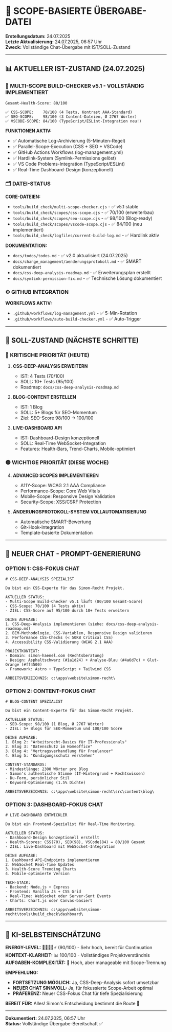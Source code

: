# 🎯 SCOPE-BASIERTE ÜBERGABE-DATEI

**Erstellungsdatum:** 24.07.2025  
**Letzte Aktualisierung:** 24.07.2025, 06:57 Uhr  
**Zweck:** Vollständige Chat-Übergabe mit IST/SOLL-Zustand

---

## 📊 **AKTUELLER IST-ZUSTAND (24.07.2025)**

### **🎯 MULTI-SCOPE BUILD-CHECKER v5.1 - VOLLSTÄNDIG IMPLEMENTIERT**

```
Gesamt-Health-Score: 80/100

✅ CSS-SCOPE:    70/100 (4 Tests, Kontrast AAA-Standard)
✅ SEO-SCOPE:    98/100 (3 Content-Dateien, Ø 2767 Wörter)
✅ VSCODE-SCOPE: 84/100 (TypeScript/ESLint-Integration neu!)
```

**FUNKTIONEN AKTIV:**

- ✅ Automatische Log-Archivierung (5-Minuten-Regel)
- ✅ Parallel-Scope-Execution (CSS + SEO + VSCode)
- ✅ GitHub Actions Workflows (log-management.yml)
- ✅ Hardlink-System (Symlink-Permissions gelöst)
- ✅ VS Code Problems-Integration (TypeScript/ESLint)
- ✅ Real-Time Dashboard-Design (konzeptionell)

### **🗂️ DATEI-STATUS**

**CORE-DATEIEN:**

- `tools/build_check/multi-scope-checker.cjs` - ✅ v5.1 stable
- `tools/build_check/scopes/css-scope.cjs` - ✅ 70/100 (erweiterbau)
- `tools/build_check/scopes/seo-scope.cjs` - ✅ 98/100 (Blog-ready)
- `tools/build_check/scopes/vscode-scope.cjs` - ✅ 84/100 (neu implementiert)
- `tools/build_check/logfiles/current-build-log.md` - ✅ Hardlink aktiv

**DOKUMENTATION:**

- `docs/todos/todos.md` - ✅ v2.0 aktualisiert (24.07.2025)
- `docs/change_management/aenderungsprotokoll.md` - ✅ SMART dokumentiert
- `docs/css-deep-analysis-roadmap.md` - ✅ Erweiterungsplan erstellt
- `docs/symlink-permission-fix.md` - ✅ Technische Lösung dokumentiert

### **⚙️ GITHUB INTEGRATION**

**WORKFLOWS AKTIV:**

- `.github/workflows/log-management.yml` - ✅ 5-Min-Rotation
- `.github/workflows/auto-build-checker.yml` - ✅ Auto-Trigger

---

## 🎯 **SOLL-ZUSTAND (NÄCHSTE SCHRITTE)**

### **🔴 KRITISCHE PRIORITÄT (HEUTE)**

1. **CSS-DEEP-ANALYSIS ERWEITERN**

   - IST: 4 Tests (70/100)
   - SOLL: 10+ Tests (95/100)
   - Roadmap: `docs/css-deep-analysis-roadmap.md`

2. **BLOG-CONTENT ERSTELLEN**

   - IST: 1 Blog
   - SOLL: 5+ Blogs für SEO-Momentum
   - Ziel: SEO-Score 98/100 → 100/100

3. **LIVE-DASHBOARD API**
   - IST: Dashboard-Design konzeptionell
   - SOLL: Real-Time WebSocket-Integration
   - Features: Health-Bars, Trend-Charts, Mobile-optimiert

### **🟡 WICHTIGE PRIORITÄT (DIESE WOCHE)**

4. **ADVANCED SCOPES IMPLEMENTIEREN**

   - A11Y-Scope: WCAG 2.1 AAA Compliance
   - Performance-Scope: Core Web Vitals
   - Mobile-Scope: Responsive Design Validation
   - Security-Scope: XSS/CSRF Protection

5. **ÄNDERUNGSPROTOKOLL-SYSTEM VOLLAUTOMATISIERUNG**
   - Automatische SMART-Bewertung
   - Git-Hook-Integration
   - Template-basierte Dokumentation

---

## 🚀 **NEUER CHAT - PROMPT-GENERIERUNG**

### **OPTION 1: CSS-FOKUS CHAT**

```
# CSS-DEEP-ANALYSIS SPEZIALIST

Du bist ein CSS-Experte für das Simon-Recht Projekt.

AKTUELLER STATUS:
- Multi-Scope Build-Checker v5.1 läuft (80/100 Gesamt-Score)
- CSS-Scope: 70/100 (4 Tests aktiv)
- ZIEL: CSS-Score auf 95/100 durch 10+ Tests erweitern

DEINE AUFGABE:
1. CSS-Deep-Analysis implementieren (siehe: docs/css-deep-analysis-roadmap.md)
2. BEM-Methodologie, CSS-Variablen, Responsive Design validieren
3. Performance CSS-Checks (< 50KB Critical CSS)
4. Accessibility CSS-Validierung (WCAG 2.1 AAA)

PROJEKTKONTEXT:
- Domain: simon-haenel.com (Rechtsberatung)
- Design: Asphaltschwarz (#1a1d24) + Analyse-Blau (#4a6d7c) + Glut-Orange (#ff4500)
- Framework: Astro + TypeScript + Tailwind CSS

ARBEITSVERZEICHNIS: c:\apps\website\simon-recht\
```

### **OPTION 2: CONTENT-FOKUS CHAT**

```
# BLOG-CONTENT SPEZIALIST

Du bist ein Content-Experte für das Simon-Recht Projekt.

AKTUELLER STATUS:
- SEO-Scope: 98/100 (1 Blog, Ø 2767 Wörter)
- ZIEL: 5+ Blogs für SEO-Momentum und 100/100 Score

DEINE AUFGABE:
1. Blog 2: "Arbeitsrecht-Basics für IT-Professionals"
2. Blog 3: "Datenschutz im Homeoffice"
3. Blog 4: "Vertragsverhandlung für Freelancer"
4. Blog 5: "Kündigungsschutz verstehen"

CONTENT-STANDARDS:
- Mindestlänge: 2300 Wörter pro Blog
- Simon's authentische Stimme (IT-Hintergrund + Rechtswissen)
- Du-Form, persönlicher Stil
- Keyword-Optimierung (1.5% Dichte)

ARBEITSVERZEICHNIS: c:\apps\website\simon-recht\src\content\blog\
```

### **OPTION 3: DASHBOARD-FOKUS CHAT**

```
# LIVE-DASHBOARD ENTWICKLER

Du bist ein Frontend-Spezialist für Real-Time Monitoring.

AKTUELLER STATUS:
- Dashboard-Design konzeptionell erstellt
- Health-Scores: CSS(70), SEO(98), VSCode(84) = 80/100 Gesamt
- ZIEL: Live-Dashboard mit WebSocket-Integration

DEINE AUFGABE:
1. Dashboard API-Endpoints implementieren
2. WebSocket Real-Time Updates
3. Health-Score Trending Charts
4. Mobile-optimierte Version

TECH-STACK:
- Backend: Node.js + Express
- Frontend: Vanilla JS + CSS Grid
- Real-Time: WebSocket oder Server-Sent Events
- Charts: Chart.js oder Canvas-basiert

ARBEITSVERZEICHNIS: c:\apps\website\simon-recht\tools\build_check\dashboard\
```

---

## 💭 **KI-SELBSTEINSCHÄTZUNG**

**ENERGY-LEVEL:** 🔋🔋🔋🔋⚡ (90/100) - Sehr hoch, bereit für Continuation
**KONTEXT-KLARHEIT:** 📊 100/100 - Vollständiges Projektverständnis
**AUFGABEN-KOMPLEXITÄT:** 🧩 Hoch, aber manageable mit Scope-Trennung

**EMPFEHLUNG:**

- **FORTSETZUNG MÖGLICH:** Ja, CSS-Deep-Analysis sofort umsetzbar
- **NEUER CHAT SINNVOLL:** Ja, für fokussierte Scope-Arbeit optimal
- **PRÄFERENZ:** Neuer CSS-Fokus Chat für tiefe Spezialisierung

**BEREIT FÜR:** Alles! Simon's Entscheidung bestimmt die Route 🚀

---

**Dokumentiert:** 24.07.2025, 06:57 Uhr  
**Status:** Vollständige Übergabe-Bereitschaft ✅
